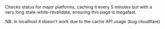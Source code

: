 Checks status for major platforms, caching it every 5 minutes but with a very long stale-while-revalidate, ensuring this page is megafast.

NB: in localhost it doesn't work due to the cache API usage (bug cloudflare)
